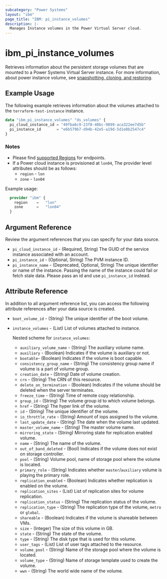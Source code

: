 ```yaml
---
subcategory: "Power Systems"
layout: "ibm"
page_title: "IBM: pi_instance_volumes"
description: |-
  Manages Instance volumes in the Power Virtual Server cloud.
---
```


# ibm_pi_instance_volumes

Retrieves information about the persistent storage volumes that are mounted to a Power Systems Virtual Server instance. For more information, about power instance volume, see [snapshotting, cloning, and restoring](https://cloud.ibm.com/docs/power-iaas?topic=power-iaas-volume-snapshot-clone).

## Example Usage

The following example retrieves information about the volumes attached to the `terraform-test-instance` instance.

```terraform
data "ibm_pi_instance_volumes" "ds_volumes" {
  pi_cloud_instance_id = "49fba6c9-23f8-40bc-9899-aca322ee7d5b"
  pi_instance_id       = "e6b579b7-d94b-42e5-a19d-5d1e0b2547c4"
}
```

### Notes

- Please find [supported Regions](https://cloud.ibm.com/apidocs/power-cloud#endpoint) for endpoints.
- If a Power cloud instance is provisioned at `lon04`, The provider level attributes should be as follows:
  - `region` - `lon`
  - `zone` - `lon04`
  
Example usage:

  ```terraform
    provider "ibm" {
      region    =   "lon"
      zone      =   "lon04"
    }
  ```

## Argument Reference

Review the argument references that you can specify for your data source.

- `pi_cloud_instance_id` - (Required, String) The GUID of the service instance associated with an account.
- `pi_instance_id` - (Optional, String) The PVM instance ID.
- `pi_instance_name` - (Deprecated, Optional, String) The unique identifier or name of the instance. Passing the name of the instance could fail or fetch stale data. Please pass an id and use `pi_instance_id` instead.

## Attribute Reference

In addition to all argument reference list, you can access the following attribute references after your data source is created.

- `boot_volume_id` - (String) The unique identifier of the boot volume.
- `instance_volumes` - (List) List of volumes attached to instance.

  Nested scheme for `instance_volumes`:
  - `auxiliary_volume_name` - (String) The auxiliary volume name.
  - `auxiliary` - (Boolean) Indicates if the volume is auxiliary or not.
  - `bootable`- (Boolean) Indicates if the volume is boot capable.
  - `consistency_group_name` - (String) The consistency group name if volume is a part of volume group.
  - `creation_date` - (String) Date of volume creation.
  - `crn` - (String) The CRN of this resource.
  - `delete_on_termination` - (Boolean) Indicates if the volume should be deleted when the server terminates.
  - `freeze_time` - (String) Time of remote copy relationship.
  - `group_id` - (String) The volume group id to which volume belongs.
  - `href` - (String) The hyper link of the volume.
  - `id` - (String) The unique identifier of the volume.
  - `io_throttle_rate` - (String) Amount of iops assigned to the volume.
  - `last_update_date` - (String) The date when the volume last updated.
  - `master_volume_name` - (String) The master volume name.
  - `mirroring_state` - (String) Mirroring state for replication enabled volume.
  - `name` - (String) The name of the volume.
  - `out_of_band_deleted` - (Bool) Indicates if the volume does not exist on storage controller.
  - `pool` - (String) Volume pool, name of storage pool where the volume is located.
  - `primary_role` - (String) Indicates whether `master`/`auxiliary` volume is playing the primary role.
  - `replication_enabled` - (Boolean) Indicates whether replication is enabled on the volume.
  - `replication_sites` - (List) List of replication sites for volume replication.
  - `replication_status` - (String) The replication status of the volume.
  - `replication_type` - (String) The replication type of the volume, `metro` or `global`.
  - `shareable` - (Boolean) Indicates if the volume is shareable between VMs.
  - `size` - (Integer) The size of this volume in GB.
  - `state` - (String) The state of the volume.
  - `type` - (String) The disk type that is used for this volume.
  - `user_tags` - (List) List of user tags attached to the resource.
  - `volume_pool` - (String) Name of the storage pool where the volume is located.
  - `volume_type` - (String) Name of storage template used to create the volume.
  - `wwn` - (String) The world wide name of the volume.
